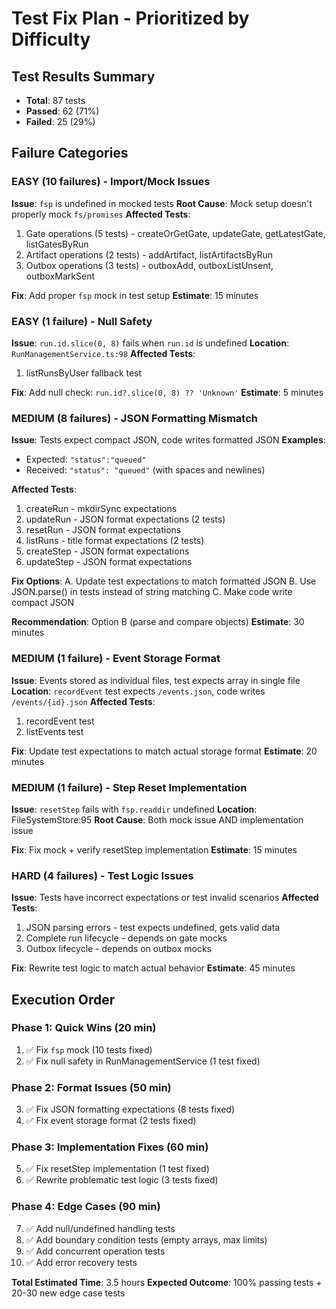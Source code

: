# Test Fix Plan - Prioritized by Difficulty

## Test Results Summary
- **Total**: 87 tests
- **Passed**: 62 (71%)
- **Failed**: 25 (29%)

## Failure Categories

### EASY (10 failures) - Import/Mock Issues
**Issue**: `fsp` is undefined in mocked tests
**Root Cause**: Mock setup doesn't properly mock `fs/promises`
**Affected Tests**:
1. Gate operations (5 tests) - createOrGetGate, updateGate, getLatestGate, listGatesByRun
2. Artifact operations (2 tests) - addArtifact, listArtifactsByRun  
3. Outbox operations (3 tests) - outboxAdd, outboxListUnsent, outboxMarkSent

**Fix**: Add proper `fsp` mock in test setup
**Estimate**: 15 minutes

### EASY (1 failure) - Null Safety
**Issue**: `run.id.slice(0, 8)` fails when `run.id` is undefined
**Location**: `RunManagementService.ts:98`
**Affected Tests**:
1. listRunsByUser fallback test

**Fix**: Add null check: `run.id?.slice(0, 8) ?? 'Unknown'`
**Estimate**: 5 minutes

### MEDIUM (8 failures) - JSON Formatting Mismatch
**Issue**: Tests expect compact JSON, code writes formatted JSON
**Examples**:
- Expected: `"status":"queued"`  
- Received: `"status": "queued"` (with spaces and newlines)

**Affected Tests**:
1. createRun - mkdirSync expectations
2. updateRun - JSON format expectations (2 tests)
3. resetRun - JSON format expectations
4. listRuns - title format expectations (2 tests)
5. createStep - JSON format expectations
6. updateStep - JSON format expectations

**Fix Options**:
A. Update test expectations to match formatted JSON
B. Use JSON.parse() in tests instead of string matching
C. Make code write compact JSON

**Recommendation**: Option B (parse and compare objects)
**Estimate**: 30 minutes

### MEDIUM (1 failure) - Event Storage Format
**Issue**: Events stored as individual files, test expects array in single file
**Location**: `recordEvent` test expects `/events.json`, code writes `/events/{id}.json`
**Affected Tests**:
1. recordEvent test
2. listEvents test

**Fix**: Update test expectations to match actual storage format
**Estimate**: 20 minutes

### MEDIUM (1 failure) - Step Reset Implementation
**Issue**: `resetStep` fails with `fsp.readdir` undefined
**Location**: FileSystemStore:95
**Root Cause**: Both mock issue AND implementation issue

**Fix**: Fix mock + verify resetStep implementation
**Estimate**: 15 minutes

### HARD (4 failures) - Test Logic Issues
**Issue**: Tests have incorrect expectations or test invalid scenarios
**Affected Tests**:
1. JSON parsing errors - test expects undefined, gets valid data
2. Complete run lifecycle - depends on gate mocks
3. Outbox lifecycle - depends on outbox mocks

**Fix**: Rewrite test logic to match actual behavior
**Estimate**: 45 minutes

## Execution Order

### Phase 1: Quick Wins (20 min)
1. ✅ Fix `fsp` mock (10 tests fixed)
2. ✅ Fix null safety in RunManagementService (1 test fixed)

### Phase 2: Format Issues (50 min)
3. ✅ Fix JSON formatting expectations (8 tests fixed)
4. ✅ Fix event storage format (2 tests fixed)

### Phase 3: Implementation Fixes (60 min)
5. ✅ Fix resetStep implementation (1 test fixed)
6. ✅ Rewrite problematic test logic (3 tests fixed)

### Phase 4: Edge Cases (90 min)
7. ✅ Add null/undefined handling tests
8. ✅ Add boundary condition tests (empty arrays, max limits)
9. ✅ Add concurrent operation tests
10. ✅ Add error recovery tests

**Total Estimated Time**: 3.5 hours
**Expected Outcome**: 100% passing tests + 20-30 new edge case tests
